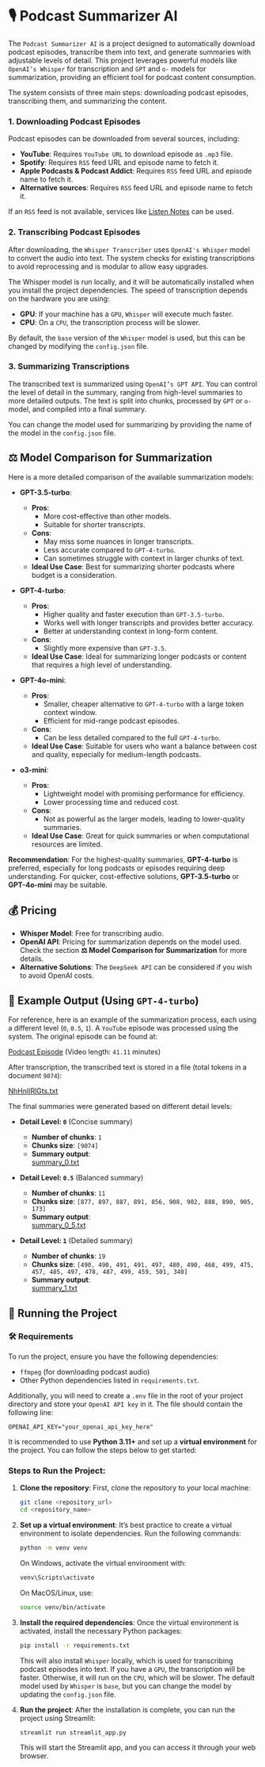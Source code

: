 # 🎙️ Podcast Summarizer AI

The `Podcast Summarizer AI` is a project designed to automatically download podcast episodes, transcribe them into text, and generate summaries with adjustable levels of detail. This project leverages powerful models like `OpenAI’s Whisper` for transcription and `GPT` and `o-` models for summarization, providing an efficient tool for podcast content consumption.

The system consists of three main steps: downloading podcast episodes, transcribing them, and summarizing the content.

### 1. Downloading Podcast Episodes

Podcast episodes can be downloaded from several sources, including:

- **YouTube**: Requires `YouTube URL` to download episode as `.mp3` file. 
- **Spotify**: Requires `RSS` feed URL and episode name to fetch it.
- **Apple Podcasts & Podcast Addict**: Requires `RSS` feed URL and episode name to fetch it.
- **Alternative sources**: Requires `RSS` feed URL and episode name to fetch it.

If an `RSS` feed is not available, services like [Listen Notes](https://www.listennotes.com/?s=rss_viewer) can be used.

### 2. Transcribing Podcast Episodes

After downloading, the `Whisper Transcriber` uses `OpenAI's Whisper` model to convert the audio into text. The system checks for existing transcriptions to avoid reprocessing and is modular to allow easy upgrades.

The Whisper model is run locally, and it will be automatically installed when you install the project dependencies. The speed of transcription depends on the hardware you are using:

- **GPU**: If your machine has a `GPU`, `Whisper` will execute much faster.
- **CPU**: On a `CPU`, the transcription process will be slower.

By default, the `base` version of the `Whisper` model is used, but this can be changed by modifying the `config.json` file.


### 3. Summarizing Transcriptions

The transcribed text is summarized using `OpenAI’s GPT API`. You can control the level of detail in the summary, ranging from high-level summaries to more detailed outputs. The text is split into chunks, processed by `GPT` or `o-` model, and compiled into a final summary.

You can change the model used for summarizing by providing the name of the model in the `config.json` file.


## ⚖️ Model Comparison for Summarization

Here is a more detailed comparison of the available summarization models:

- **GPT-3.5-turbo**:
  - **Pros**: 
    - More cost-effective than other models.
    - Suitable for shorter transcripts.
  - **Cons**: 
    - May miss some nuances in longer transcripts.
    - Less accurate compared to `GPT-4-turbo`.
    - Can sometimes struggle with context in larger chunks of text.
  - **Ideal Use Case**: Best for summarizing shorter podcasts where budget is a consideration.

- **GPT-4-turbo**:
  - **Pros**:
    - Higher quality and faster execution than `GPT-3.5-turbo`.
    - Works well with longer transcripts and provides better accuracy.
    - Better at understanding context in long-form content.
  - **Cons**:
    - Slightly more expensive than `GPT-3.5`.
  - **Ideal Use Case**: Ideal for summarizing longer podcasts or content that requires a high level of understanding.

- **GPT-4o-mini**:
  - **Pros**:
    - Smaller, cheaper alternative to `GPT-4-turbo` with a large token context window.
    - Efficient for mid-range podcast episodes.
  - **Cons**:
    - Can be less detailed compared to the full `GPT-4-turbo`.
  - **Ideal Use Case**: Suitable for users who want a balance between cost and quality, especially for medium-length podcasts.

- **o3-mini**:
  - **Pros**:
    - Lightweight model with promising performance for efficiency.
    - Lower processing time and reduced cost.
  - **Cons**:
    - Not as powerful as the larger models, leading to lower-quality summaries.
  - **Ideal Use Case**: Great for quick summaries or when computational resources are limited.

**Recommendation**: For the highest-quality summaries, **GPT-4-turbo** is preferred, especially for long podcasts or episodes requiring deep understanding. For quicker, cost-effective solutions, **GPT-3.5-turbo** or **GPT-4o-mini** may be suitable.


## 💰 Pricing

- **Whisper Model**: Free for transcribing audio.
- **OpenAI API**: Pricing for summarization depends on the model used. Check the section **⚖️ Model Comparison for Summarization** for more details.
- **Alternative Solutions**: The `DeepSeek API` can be considered if you wish to avoid OpenAI costs.

## 📂 Example Output (Using `GPT-4-turbo`)

For reference, here is an example of the summarization process, each using a different level (`0`, `0.5`, `1`). A `YouTube` episode was processed using the system. The original episode can be found at:

[Podcast Episode](https://www.youtube.com/watch?v=NhHnIlRlGts) (Video length: `41.11` minutes)

After transcription, the transcribed text is stored in a file (total tokens in a document `9074`):

[NhHnIlRlGts.txt](examples/NhHnIlRlGts.txt)

The final summaries were generated based on different detail levels:

- **Detail Level: `0`** (Concise summary)
    - **Number of chunks**: `1`
    - **Chunks size**: `[9074]`
    - **Summary output**:  
        [summary_0.txt](examples/summary_0.txt)
        
- **Detail Level: `0.5`** (Balanced summary)
    - **Number of chunks**: `11`
    - **Chunks size**: `[877, 897, 887, 891, 856, 908, 902, 888, 890, 905, 173]`
    - **Summary output**:  
        [summary_0_5.txt](examples/summary_0_5.txt)
        
- **Detail Level: `1`** (Detailed summary)
    - **Number of chunks**: `19`
    - **Chunks size**: `[490, 490, 491, 491, 497, 480, 490, 468, 499, 475, 457, 485, 497, 478, 487, 499, 459, 501, 340]`
    - **Summary output**:  
        [summary_1.txt](examples/summary_1.txt)


## 🚀 Running the Project

### 🛠️ Requirements

To run the project, ensure you have the following dependencies:

- `ffmpeg` (for downloading podcast audio)
- Other Python dependencies listed in `requirements.txt`.

Additionally, you will need to create a `.env` file in the root of your project directory and store your `OpenAI API key` in it. The file should contain the following line:
  ```plaintext
  OPENAI_API_KEY="your_openai_api_key_here"
  ```

It is recommended to use **Python 3.11+** and set up a **virtual environment** for the project. You can follow the steps below to get started:

### Steps to Run the Project:

1. **Clone the repository**:
   First, clone the repository to your local machine:
   ```bash
   git clone <repository_url>
   cd <repository_name>
   ```

2. **Set up a virtual environment**: It’s best practice to create a virtual environment to isolate dependencies. Run the following commands:
   ```bash
   python -m venv venv
   ```

    On Windows, activate the virtual environment with:
    ```bash
    venv\Scripts\activate
    ```

    On MacOS/Linux, use:
    ```bash
    source venv/bin/activate
    ```
3. **Install the required dependencies**: Once the virtual environment is activated, install the necessary Python packages:
    ```bash
    pip install -r requirements.txt
    ```

    This will also install `Whisper` locally, which is used for transcribing podcast episodes into text. If you have a `GPU`, the transcription will be faster. Otherwise, it will run on the `CPU`, which will be slower. The default model used by `Whisper` is `base`, but you can change the model by updating the `config.json` file.

4. **Run the project**: After the installation is complete, you can run the project using Streamlit:
    ```bash
    streamlit run streamlit_app.py
    ```

    This will start the Streamlit app, and you can access it through your web browser.
